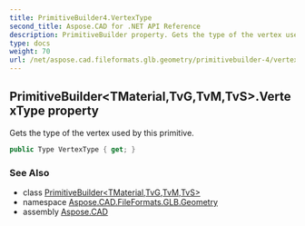 ```yaml
---
title: PrimitiveBuilder4.VertexType
second_title: Aspose.CAD for .NET API Reference
description: PrimitiveBuilder property. Gets the type of the vertex used by this primitive
type: docs
weight: 70
url: /net/aspose.cad.fileformats.glb.geometry/primitivebuilder-4/vertextype/
---
```

## PrimitiveBuilder&lt;TMaterial,TvG,TvM,TvS&gt;.VertexType property

Gets the type of the vertex used by this primitive.

```csharp
public Type VertexType { get; }
```

### See Also

* class [PrimitiveBuilder&lt;TMaterial,TvG,TvM,TvS&gt;](../)
* namespace [Aspose.CAD.FileFormats.GLB.Geometry](../../primitivebuilder-4/)
* assembly [Aspose.CAD](../../../)


